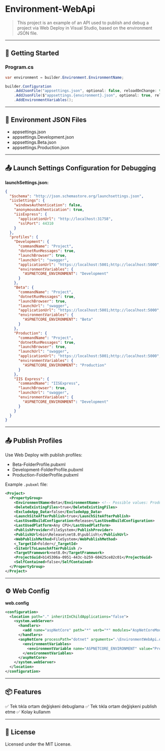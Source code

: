 # Environment-WebApi

> This project is an example of an API used to publish and debug a project via Web Deploy in Visual Studio, based on the environment JSON file.

---

## 🚀 Getting Started

### Program.cs

```csharp
var environment = builder.Environment.EnvironmentName;

builder.Configuration
    .AddJsonFile("appsettings.json", optional: false, reloadOnChange: true)
    .AddJsonFile($"appsettings.{environment}.json", optional: true, reloadOnChange: true)
    .AddEnvironmentVariables();
````

---

## 🧩 Environment JSON Files

* appsettings.json
* appsettings.Development.json
* appsettings.Beta.json
* appsettings.Production.json

---

## 📤 Launch Settings Configuration for Debugging

**launchSettings.json:**

```json
{
  "$schema": "http://json.schemastore.org/launchsettings.json",
  "iisSettings": {
    "windowsAuthentication": false,
    "anonymousAuthentication": true,
    "iisExpress": {
      "applicationUrl": "http://localhost:31758",
      "sslPort": 44310
    }
  },
  "profiles": {
    "Development": {
      "commandName": "Project",
      "dotnetRunMessages": true,
      "launchBrowser": true,
      "launchUrl": "swagger",
      "applicationUrl": "https://localhost:5001;http://localhost:5000",
      "environmentVariables": {
        "ASPNETCORE_ENVIRONMENT": "Development"
      }
    },
    "Beta": {
      "commandName": "Project",
      "dotnetRunMessages": true,
      "launchBrowser": true,
      "launchUrl": "swagger",
      "applicationUrl": "https://localhost:5001;http://localhost:5000",
      "environmentVariables": {
        "ASPNETCORE_ENVIRONMENT": "Beta"
      }
    },
    "Production": {
      "commandName": "Project",
      "dotnetRunMessages": true,
      "launchBrowser": true,
      "launchUrl": "swagger",
      "applicationUrl": "https://localhost:5001;http://localhost:5000",
      "environmentVariables": {
        "ASPNETCORE_ENVIRONMENT": "Production"
      }
    },
    "IIS Express": {
      "commandName": "IISExpress",
      "launchBrowser": true,
      "launchUrl": "swagger",
      "environmentVariables": {
        "ASPNETCORE_ENVIRONMENT": "Development"
      }
    }
  }
}
```

---

## 📤 Publish Profiles

Use Web Deploy with publish profiles:

* Beta-FolderProfile.pubxml
* Development-FolderProfile.pubxml
* Production-FolderProfile.pubxml

Example `.pubxml` file:

```xml
<Project>
  <PropertyGroup>
    <EnvironmentName>Beta</EnvironmentName> <!-- Possible values: Production, Development, Stage -->
    <DeleteExistingFiles>true</DeleteExistingFiles>
    <ExcludeApp_Data>false</ExcludeApp_Data>
    <LaunchSiteAfterPublish>true</LaunchSiteAfterPublish>
    <LastUsedBuildConfiguration>Release</LastUsedBuildConfiguration>
    <LastUsedPlatform>Any CPU</LastUsedPlatform>
    <PublishProvider>FileSystem</PublishProvider>
    <PublishUrl>bin\Release\net8.0\publish\</PublishUrl>
    <WebPublishMethod>FileSystem</WebPublishMethod>
    <_TargetId>Folder</_TargetId>
    <SiteUrlToLaunchAfterPublish />
    <TargetFramework>net8.0</TargetFramework>
    <ProjectGuid>b145306a-0951-443c-b259-60425ce82c01</ProjectGuid>
    <SelfContained>false</SelfContained>
  </PropertyGroup>
</Project>
```

---

## ⚙️ Web Config

**web.config**

```xml
<configuration>
  <location path="." inheritInChildApplications="false">
    <system.webServer>
      <handlers>
        <add name="aspNetCore" path="*" verb="*" modules="AspNetCoreModuleV2" resourceType="Unspecified" />
      </handlers>
      <aspNetCore processPath="dotnet" arguments=".\EnvironmentWebApi.dll" stdoutLogEnabled="false" stdoutLogFile=".\logs\stdout" hostingModel="inprocess">
        <environmentVariables>
          <environmentVariable name="ASPNETCORE_ENVIRONMENT" value="Production" /> <!-- Possible values: Beta, Development, Stage -->
        </environmentVariables>
      </aspNetCore>
    </system.webServer>
  </location>
</configuration>
```

---

## 📦 Features

✅ Tek tıkla ortam değişkeni debuglama
✅ Tek tıkla ortam değişkeni publish etme
✅ Kolay kullanım

---

## 📁 License

Licensed under the MIT License.

```
